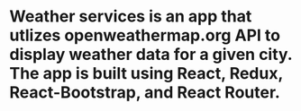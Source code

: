 # Weather services is an app that utlizes openweathermap.org API to display weather data for a given city. The app is built using React, Redux, React-Bootstrap, and React Router.
